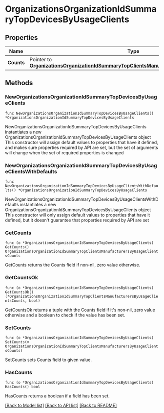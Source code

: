 # OrganizationsOrganizationIdSummaryTopDevicesByUsageClients

## Properties

Name | Type | Description | Notes
------------ | ------------- | ------------- | -------------
**Counts** | Pointer to [**OrganizationsOrganizationIdSummaryTopClientsManufacturersByUsageClientsCounts**](OrganizationsOrganizationIdSummaryTopClientsManufacturersByUsageClientsCounts.md) |  | [optional] 

## Methods

### NewOrganizationsOrganizationIdSummaryTopDevicesByUsageClients

`func NewOrganizationsOrganizationIdSummaryTopDevicesByUsageClients() *OrganizationsOrganizationIdSummaryTopDevicesByUsageClients`

NewOrganizationsOrganizationIdSummaryTopDevicesByUsageClients instantiates a new OrganizationsOrganizationIdSummaryTopDevicesByUsageClients object
This constructor will assign default values to properties that have it defined,
and makes sure properties required by API are set, but the set of arguments
will change when the set of required properties is changed

### NewOrganizationsOrganizationIdSummaryTopDevicesByUsageClientsWithDefaults

`func NewOrganizationsOrganizationIdSummaryTopDevicesByUsageClientsWithDefaults() *OrganizationsOrganizationIdSummaryTopDevicesByUsageClients`

NewOrganizationsOrganizationIdSummaryTopDevicesByUsageClientsWithDefaults instantiates a new OrganizationsOrganizationIdSummaryTopDevicesByUsageClients object
This constructor will only assign default values to properties that have it defined,
but it doesn't guarantee that properties required by API are set

### GetCounts

`func (o *OrganizationsOrganizationIdSummaryTopDevicesByUsageClients) GetCounts() OrganizationsOrganizationIdSummaryTopClientsManufacturersByUsageClientsCounts`

GetCounts returns the Counts field if non-nil, zero value otherwise.

### GetCountsOk

`func (o *OrganizationsOrganizationIdSummaryTopDevicesByUsageClients) GetCountsOk() (*OrganizationsOrganizationIdSummaryTopClientsManufacturersByUsageClientsCounts, bool)`

GetCountsOk returns a tuple with the Counts field if it's non-nil, zero value otherwise
and a boolean to check if the value has been set.

### SetCounts

`func (o *OrganizationsOrganizationIdSummaryTopDevicesByUsageClients) SetCounts(v OrganizationsOrganizationIdSummaryTopClientsManufacturersByUsageClientsCounts)`

SetCounts sets Counts field to given value.

### HasCounts

`func (o *OrganizationsOrganizationIdSummaryTopDevicesByUsageClients) HasCounts() bool`

HasCounts returns a boolean if a field has been set.


[[Back to Model list]](../README.md#documentation-for-models) [[Back to API list]](../README.md#documentation-for-api-endpoints) [[Back to README]](../README.md)


